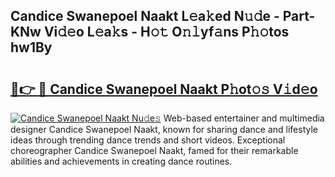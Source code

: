 ## Candice Swanepoel Naakt L𝚎a𝚔ed N𝚞𝚍e - Part-KNw Vi𝚍𝚎o L𝚎a𝚔s - H𝚘𝚝 O𝚗𝚕yf𝚊ns P𝚑𝚘tos hw1By

# <h2><a href="http://kfe1w8.oniu.top/?m=Candice+Swanepoel+Naakt">🔗👉 🔴 Candice Swanepoel Naakt P𝚑ot𝚘𝚜 V𝚒d𝚎o</a></h2>

[![Candice Swanepoel Naakt Nu𝚍e𝚜](https://i.imgur.com/0qMVB7G.gif)](http://kfe1w8.oniu.top/?m=Candice+Swanepoel+Naakt)
Web-based entertainer and multimedia designer Candice Swanepoel Naakt, known for sharing dance and lifestyle ideas through trending dance trends and short videos. Exceptional choreographer Candice Swanepoel Naakt, famed for their remarkable abilities and achievements in creating dance routines.  

